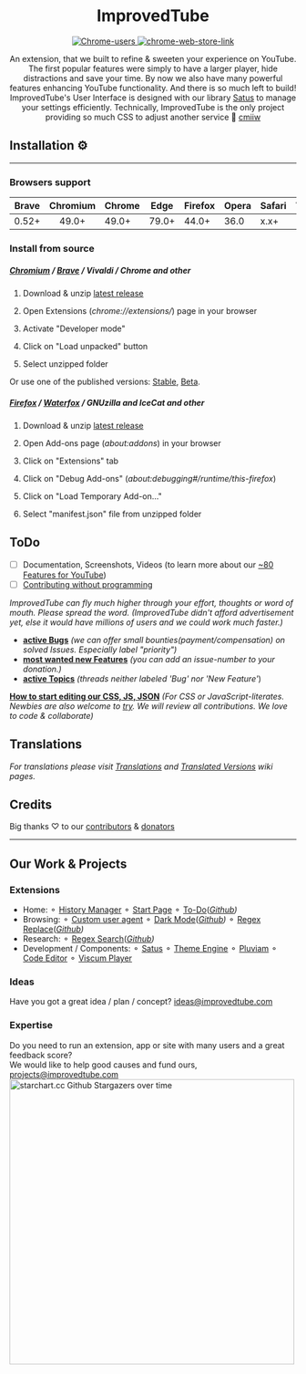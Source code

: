 <h1 align="center"> ImprovedTube </h1>
<!-- badges -->
<p align="center">
      <a href="#">
        <img src="https://img.shields.io/chrome-web-store/users/bnomihfieiccainjcjblhegjgglakjdd?style=for-the-badge" alt="Chrome-users" />
      </a>
      <a href="https://chrome.google.com/webstore/detail/improve-youtube-open-sour/bnomihfieiccainjcjblhegjgglakjdd">
        <img src="https://img.shields.io/chrome-web-store/v/bnomihfieiccainjcjblhegjgglakjdd?style=for-the-badge" alt="chrome-web-store-link" />
      </a>
      
</p>
  <p align="center"> An extension, that we built to refine & sweeten your experience on YouTube. The first popular features were simply to have a larger player, hide distractions and save your time. By now we also have many powerful features enhancing YouTube functionality. And there is so much left to build! <br> ImprovedTube's User Interface is designed with our library <a href=https://github.com/victor-savinov/satus>Satus</a> to manage your settings efficiently. Technically, ImprovedTube is the only project providing so much CSS to adjust another service 🦄 <a href=https://github.com/search?q=stars%3A%3E700++size%3A%3E3000+++language%3ACSS++App+OR+Addon+OR+Extension+NOT+framework+NOT+apps&type=Repositories&s=updated&o=desc>cmiiw</a><br>

</p>

## Installation ⚙️
-------

### Browsers support      

| Brave | Chromium | Chrome | Edge  | Firefox | Opera | Safari | Vivaldi |
|:-----:|:--------:| ------ | ----- | ------- | ----- | ------ | ------- |
| 0.52+ | 49.0+    | 49.0+  | 79.0+ | 44.0+   | 36.0  | x.x+   |  1.0+   |

### Install from source

##### [Chromium](https://github.com/chromium/chromium) / [Brave](https://brave.com/?ref=imp716) / Vivaldi / Chrome and other

1. Download & unzip [latest release](https://github.com/ImprovedTube/ImprovedTube/releases/latest)

2. Open Extensions (*chrome://extensions/*) page in your browser

3. Activate "Developer mode"

4. Click on "Load unpacked" button

5. Select unzipped folder


Or use one of the published versions: [Stable](https://chrome.google.com/webstore/detail/improve-youtube-open-sour/bnomihfieiccainjcjblhegjgglakjdd), [Beta](https://chrome.google.com/webstore/detail/improvedtube-youtube-exte/lodjfjlkodalimdjgncejhkadjhacgki).



##### [Firefox](https://github.com/mozilla) / [Waterfox](https://github.com/MrAlex94/Waterfox) / GNUzilla and IceCat and other

1. Download & unzip [latest release](https://github.com/ImprovedTube/ImprovedTube/releases/latest)

2. Open Add-ons page (*about:addons*) in your browser

3. Click on "Extensions" tab

4. Click on "Debug Add-ons" (*about:debugging#/runtime/this-firefox*)

5. Click on "Load Temporary Add-on…"

6. Select "manifest.json" file from unzipped folder



## ToDo  
- [ ] Documentation, Screenshots, Videos (to learn more about our [~80 Features for YouTube](https://github.com/ImprovedTube/ImprovedTube/wiki/Features))
- [ ] [Contributing without programming](https://github.com/ImprovedTube/ImprovedTube/issues/246)

*ImprovedTube can fly much higher through your effort, thoughts or word of mouth. Please spread the word. 
(ImprovedTube didn't afford advertisement yet, else it would have millions of users and we could work much faster.)*

- [**active Bugs**](https://github.com/ImprovedTube/YouTube/issues?q=label%3Abug+sort%3Acomments-desc+is%3Aopen) *(we can offer small bounties(payment/compensation) on solved Issues. Especially label "priority")*
- [**most wanted new Features**](https://github.com/ImprovedTube/YouTube/issues?q=label%3A"New%20feature"+sort%3Acomments-desc+is%3Aopen)  *(you can add an issue-number to your donation.)*
- [**active Topics**](https://github.com/ImprovedTube/YouTube/issues?q=sort%3Acomments-desc+is%3Aopen++-label%3Abug++-label%3A%22new+feature%22+) *(threads neither labeled 'Bug' nor 'New Feature'*)

[**How to start editing our CSS, JS, JSON**](https://github.com/ImprovedTube/ImprovedTube/pull/371#issuecomment-669725163)  *(For CSS or JavaScript-literates. Newbies are also welcome to [try](https://github.com/ImprovedTube/ImprovedTube/issues/387#issuecomment-664980078). We will review all contributions. We love to code & collaborate)* <br> 


## Translations
_For translations please visit [Translations](https://github.com/ImprovedTube/YouTube/wiki/Translations) and [Translated Versions](https://github.com/ImprovedTube/YouTube/wiki/Translated-Versions) wiki pages._

## Credits 
Big thanks ♡ to our [contributors](https://github.com/ImprovedTube/ImprovedTube/graphs/contributors) & [donators](https://www.blockchain.com/btc/address/144kqL6nGEQtVL3QCdADY4EtduZ95Vu1pL)

----
## Our Work & Projects 
### Extensions
* Home: ⚬ [History Manager](https://github.com/victor-savinov/history-manager)  ⚬ [Start Page](https://github.com/victor-savinov/start-page)  ⚬ [To-Do](https://chrome.google.com/webstore/detail/to-do/mniboiicchcpkffcdlaocnkfpbdihgii)(_[Github](https://github.com/victor-savinov/to-do))_
* Browsing: ⚬ [Custom user agent](https://github.com/victor-savinov/custom-user-agent) ⚬ [Dark Mode](https://chrome.google.com/webstore/detail/dark-mode/declgfomkjdohhjbcfemjklfebflhefl)(_[Github](https://github.com/victor-savinov/night-mode))_  ⚬ [Regex Replace](https://chrome.google.com/webstore/detail/regex-replace/ihcaaefaoebbcklmolaflgllidfamfgm)(_[Github](https://github.com/victor-savinov/regex-replace))_   
* Research: ⚬  [Regex Search](https://chrome.google.com/webstore/detail/regex-search/pmihaiejckejbpjdnildimfkpcpnohlo)(_[Github](https://github.com/victor-savinov/regex-search))_ 
* Development / Components:   ⚬ [Satus](https://github.com/victor-savinov/satus) ⚬  [Theme Engine](https://github.com/victor-savinov/theme-engine)  ⚬ [Pluviam](https://github.com/victor-savinov/pluviam) ⚬ [Code Editor](https://github.com/victor-savinov/code-editor) ⚬ [Viscum Player](https://github.com/victor-savinov/vbeiscum-player)
### Ideas
Have you got a great idea / plan / concept?  ideas@improvedtube.com
### Expertise
Do you need to run an extension, app or site with many users and a great feedback score?  
We would like to help good causes and fund ours, projects@improvedtube.com
<img src="https://starchart.cc/ImprovedTube/YouTube.svg" alt="starchart.cc Github Stargazers over time"   width="500px">
